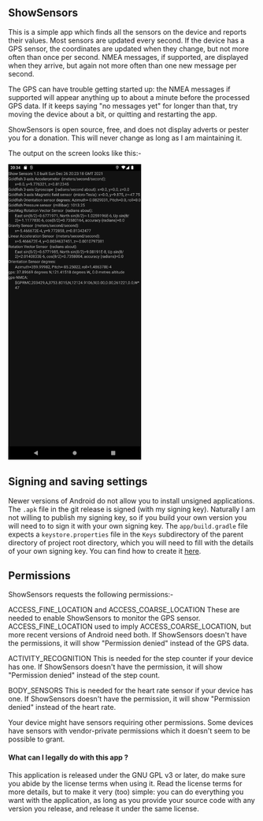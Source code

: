 ﻿
## ShowSensors

This is a simple app which finds all the sensors on the device and reports their values. Most sensors are updated every second. If the device has a GPS sensor, the coordinates are updated when they change, but not more often than once per second. NMEA messages, if supported, are displayed when they arrive, but again not more often than one new message per second.

The GPS can have trouble getting started up: the NMEA messages if supported will appear anything up to about a minute before the processed GPS data. If it keeps saying "no messages yet" for longer than that, try moving the device about a bit, or quitting and restarting the app.

ShowSensors is open source, free, and does not display adverts or pester you for a donation. This will never change as long as I am maintaining it.

The output on the screen looks like this:-

<img src="./assets/Screenshot.png"
     alt="Screenshot"
     height=600em>

## Signing and saving settings

Newer versions of Android do not allow you to install unsigned applications. The `.apk` file in the git release is signed (with my signing key). Naturally I am not willing to publish my signing key, so if you build your own version you will need to to sign it with your own signing key. The `app/build.gradle` file expects a `keystore.properties` file in the `Keys` subdirectory of the parent directory of project root directory, which you will need to fill with the details of your own signing key. You can find how to create it [here](https://developer.android.com/studio/publish/app-signing.html).

## Permissions

ShowSensors requests the following permissions:-

ACCESS_FINE_LOCATION and ACCESS_COARSE_LOCATION
These are needed to enable ShowSensors to monitor the GPS sensor. ACCESS_FINE_LOCATION used to imply ACCESS_COARSE_LOCATION, but more recent versions of Android need both. If ShowSensors doesn't have the permissions, it will show "Permission denied" instead of the GPS data.

ACTIVITY_RECOGNITION
This is needed for the step counter if your device has one.  If ShowSensors doesn't have the permission, it will show "Permission denied" instead of the step count.

BODY_SENSORS
This is needed for the heart rate sensor if your device has one. If ShowSensors doesn't have the permission, it will show "Permission denied" instead of the heart rate.

Your device might have sensors requiring other permissions. Some devices have sensors with vendor-private permissions which it doesn't seem to be possible to grant.

#### What can I legally do with this app ?

This application is released under the GNU GPL v3 or later, do make sure you abide by the license terms when using it.
Read the license terms for more details, but to make it very (too) simple: you can do everything you want with the application, as long as you provide your source code with any version you release, and release it under the same license.
